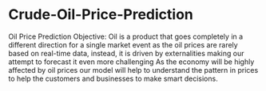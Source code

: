 # Crude-Oil-Price-Prediction
Oil Price Prediction
Objective:
Oil is a product that goes completely in a different direction for a single market event as
the oil prices are rarely based on real-time data, instead, it is driven by externalities
making our attempt to forecast it even more challenging
As the economy will be highly affected by oil prices our model will help to understand
the pattern in prices to help the customers and businesses to make smart decisions.
